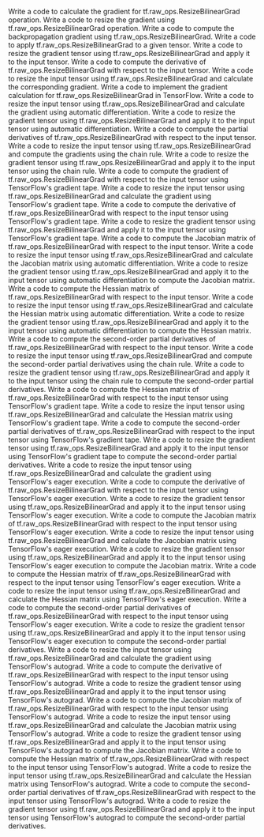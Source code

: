 Write a code to calculate the gradient for tf.raw_ops.ResizeBilinearGrad operation.
Write a code to resize the gradient using tf.raw_ops.ResizeBilinearGrad operation.
Write a code to compute the backpropagation gradient using tf.raw_ops.ResizeBilinearGrad.
Write a code to apply tf.raw_ops.ResizeBilinearGrad to a given tensor.
Write a code to resize the gradient tensor using tf.raw_ops.ResizeBilinearGrad and apply it to the input tensor.
Write a code to compute the derivative of tf.raw_ops.ResizeBilinearGrad with respect to the input tensor.
Write a code to resize the input tensor using tf.raw_ops.ResizeBilinearGrad and calculate the corresponding gradient.
Write a code to implement the gradient calculation for tf.raw_ops.ResizeBilinearGrad in TensorFlow.
Write a code to resize the input tensor using tf.raw_ops.ResizeBilinearGrad and calculate the gradient using automatic differentiation.
Write a code to resize the gradient tensor using tf.raw_ops.ResizeBilinearGrad and apply it to the input tensor using automatic differentiation.
Write a code to compute the partial derivatives of tf.raw_ops.ResizeBilinearGrad with respect to the input tensor.
Write a code to resize the input tensor using tf.raw_ops.ResizeBilinearGrad and compute the gradients using the chain rule.
Write a code to resize the gradient tensor using tf.raw_ops.ResizeBilinearGrad and apply it to the input tensor using the chain rule.
Write a code to compute the gradient of tf.raw_ops.ResizeBilinearGrad with respect to the input tensor using TensorFlow's gradient tape.
Write a code to resize the input tensor using tf.raw_ops.ResizeBilinearGrad and calculate the gradient using TensorFlow's gradient tape.
Write a code to compute the derivative of tf.raw_ops.ResizeBilinearGrad with respect to the input tensor using TensorFlow's gradient tape.
Write a code to resize the gradient tensor using tf.raw_ops.ResizeBilinearGrad and apply it to the input tensor using TensorFlow's gradient tape.
Write a code to compute the Jacobian matrix of tf.raw_ops.ResizeBilinearGrad with respect to the input tensor.
Write a code to resize the input tensor using tf.raw_ops.ResizeBilinearGrad and calculate the Jacobian matrix using automatic differentiation.
Write a code to resize the gradient tensor using tf.raw_ops.ResizeBilinearGrad and apply it to the input tensor using automatic differentiation to compute the Jacobian matrix.
Write a code to compute the Hessian matrix of tf.raw_ops.ResizeBilinearGrad with respect to the input tensor.
Write a code to resize the input tensor using tf.raw_ops.ResizeBilinearGrad and calculate the Hessian matrix using automatic differentiation.
Write a code to resize the gradient tensor using tf.raw_ops.ResizeBilinearGrad and apply it to the input tensor using automatic differentiation to compute the Hessian matrix.
Write a code to compute the second-order partial derivatives of tf.raw_ops.ResizeBilinearGrad with respect to the input tensor.
Write a code to resize the input tensor using tf.raw_ops.ResizeBilinearGrad and compute the second-order partial derivatives using the chain rule.
Write a code to resize the gradient tensor using tf.raw_ops.ResizeBilinearGrad and apply it to the input tensor using the chain rule to compute the second-order partial derivatives.
Write a code to compute the Hessian matrix of tf.raw_ops.ResizeBilinearGrad with respect to the input tensor using TensorFlow's gradient tape.
Write a code to resize the input tensor using tf.raw_ops.ResizeBilinearGrad and calculate the Hessian matrix using TensorFlow's gradient tape.
Write a code to compute the second-order partial derivatives of tf.raw_ops.ResizeBilinearGrad with respect to the input tensor using TensorFlow's gradient tape.
Write a code to resize the gradient tensor using tf.raw_ops.ResizeBilinearGrad and apply it to the input tensor using TensorFlow's gradient tape to compute the second-order partial derivatives.
Write a code to resize the input tensor using tf.raw_ops.ResizeBilinearGrad and calculate the gradient using TensorFlow's eager execution.
Write a code to compute the derivative of tf.raw_ops.ResizeBilinearGrad with respect to the input tensor using TensorFlow's eager execution.
Write a code to resize the gradient tensor using tf.raw_ops.ResizeBilinearGrad and apply it to the input tensor using TensorFlow's eager execution.
Write a code to compute the Jacobian matrix of tf.raw_ops.ResizeBilinearGrad with respect to the input tensor using TensorFlow's eager execution.
Write a code to resize the input tensor using tf.raw_ops.ResizeBilinearGrad and calculate the Jacobian matrix using TensorFlow's eager execution.
Write a code to resize the gradient tensor using tf.raw_ops.ResizeBilinearGrad and apply it to the input tensor using TensorFlow's eager execution to compute the Jacobian matrix.
Write a code to compute the Hessian matrix of tf.raw_ops.ResizeBilinearGrad with respect to the input tensor using TensorFlow's eager execution.
Write a code to resize the input tensor using tf.raw_ops.ResizeBilinearGrad and calculate the Hessian matrix using TensorFlow's eager execution.
Write a code to compute the second-order partial derivatives of tf.raw_ops.ResizeBilinearGrad with respect to the input tensor using TensorFlow's eager execution.
Write a code to resize the gradient tensor using tf.raw_ops.ResizeBilinearGrad and apply it to the input tensor using TensorFlow's eager execution to compute the second-order partial derivatives.
Write a code to resize the input tensor using tf.raw_ops.ResizeBilinearGrad and calculate the gradient using TensorFlow's autograd.
Write a code to compute the derivative of tf.raw_ops.ResizeBilinearGrad with respect to the input tensor using TensorFlow's autograd.
Write a code to resize the gradient tensor using tf.raw_ops.ResizeBilinearGrad and apply it to the input tensor using TensorFlow's autograd.
Write a code to compute the Jacobian matrix of tf.raw_ops.ResizeBilinearGrad with respect to the input tensor using TensorFlow's autograd.
Write a code to resize the input tensor using tf.raw_ops.ResizeBilinearGrad and calculate the Jacobian matrix using TensorFlow's autograd.
Write a code to resize the gradient tensor using tf.raw_ops.ResizeBilinearGrad and apply it to the input tensor using TensorFlow's autograd to compute the Jacobian matrix.
Write a code to compute the Hessian matrix of tf.raw_ops.ResizeBilinearGrad with respect to the input tensor using TensorFlow's autograd.
Write a code to resize the input tensor using tf.raw_ops.ResizeBilinearGrad and calculate the Hessian matrix using TensorFlow's autograd.
Write a code to compute the second-order partial derivatives of tf.raw_ops.ResizeBilinearGrad with respect to the input tensor using TensorFlow's autograd.
Write a code to resize the gradient tensor using tf.raw_ops.ResizeBilinearGrad and apply it to the input tensor using TensorFlow's autograd to compute the second-order partial derivatives.